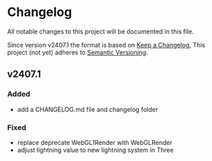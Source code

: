 # Changelog

All notable changes to this project will be documented in this file.

Since version v2407.1 the format is based on [Keep a Changelog](https://keepachangelog.com/en/1.0.0/),
This project (not yet) adheres to [Semantic Versioning](https://semver.org/spec/v2.0.0.html).

## v2407.1

### Added

- add a CHANGELOG.md file and changelog folder

### Fixed

- replace deprecate WebGL1Render with WebGLRender
- adjust lightning value to new lightning system in Three
